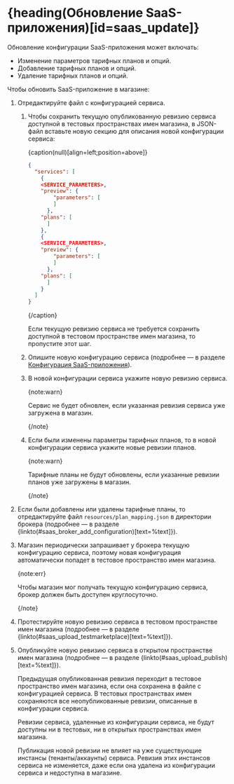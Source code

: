 # {heading(Обновление SaaS-приложения)[id=saas_update]}

Обновление конфигурации SaaS-приложения может включать:

* Изменение параметров тарифных планов и опций.
* Добавление тарифных планов и опций.
* Удаление тарифных планов и опций.

Чтобы обновить SaaS-приложение в магазине:

1. Отредактируйте файл с конфигурацией сервиса.

   1. Чтобы сохранить текущую опубликованную ревизию сервиса доступной в тестовых пространствах имен магазина, в JSON-файл вставьте новую секцию для описания новой конфигурации сервиса:

      {caption(null)[align=left;position=above]}
      ```json
      {
        "services": [
          {
          <SERVICE_PARAMETERS>,
          "preview": {
              "parameters": [
              ]
            },
          "plans": [
            ]
          },
          {
          <SERVICE_PARAMETERS>,
          "preview": {
              "parameters": [
              ]
            },
          "plans": [
            ]
          }
        ]
      }
      ```
      {/caption}

      Если текущую ревизию сервиса не требуется сохранить доступной в тестовом пространстве имен магазина, то пропустите этот шаг.
   1. Опишите новую конфигурацию сервиса (подробнее — в разделе [Конфигурация SaaS-приложения](../saas_add/saas_configure)).
   1. В новой конфигурации сервиса укажите новую ревизию сервиса.

      {note:warn}

      Сервис не будет обновлен, если указанная ревизия сервиса уже загружена в магазин.

      {/note}
   1. Если были изменены параметры тарифных планов, то в новой конфигурации сервиса укажите новые ревизии планов.

      {note:warn}

      Тарифные планы не будут обновлены, если указанные ревизии планов уже загружены в магазин.

      {/note}

1. Если были добавлены или удалены тарифные планы, то отредактируйте файл `resources/plan_mapping.json` в директории брокера (подробнее — в разделе {linkto(#saas_broker_add_configuration)[text=%text]}).
1. Магазин периодически запрашивает у брокера текущую конфигурацию сервиса, поэтому новая конфигурация автоматически попадет в тестовое пространство имен магазина.

   {note:err}

   Чтобы магазин мог получать текущую конфигурацию сервиса, брокер должен быть доступен круглосуточно.

   {/note}
1. Протестируйте новую ревизию сервиса в тестовом пространстве имен магазина (подробнее — в разделе {linkto(#saas_upload_testmarketplace)[text=%text]}).
1. Опубликуйте новую ревизию сервиса в открытом пространстве имен магазина (подробнее — в разделе {linkto(#saas_upload_publish)[text=%text]}).

   Предыдущая опубликованная ревизия переходит в тестовое пространство имен магазина, если она сохранена в файле с конфигурацией сервиса. В тестовых пространствах имен сохраняются все неопубликованные ревизии, описанные в конфигурации сервиса.

   Ревизии сервиса, удаленные из конфигурации сервиса, не будут доступны ни в тестовых, ни в открытых пространствах имен магазина.

   Публикация новой ревизии не влияет на уже существующие инстансы (тенанты/аккаунты) сервиса. Ревизия этих инстансов сервиса не изменяется, даже если она удалена из конфигурации сервиса и недоступна в магазине.
